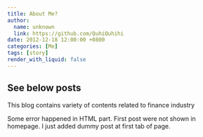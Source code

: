 ```yaml
---
title: About Me?
author:
  name: unknown
  link: https://github.com/QuhiQuhihi
date: 2012-12-18 12:00:00 +0800
categories: [Me]
tags: [story]
render_with_liquid: false
---
```


## See below posts
This blog contains variety of contents related to finance industry    


Some error happened in HTML part. First post were not shown in homepage. I just added dummy post at first tab of page.   
 

